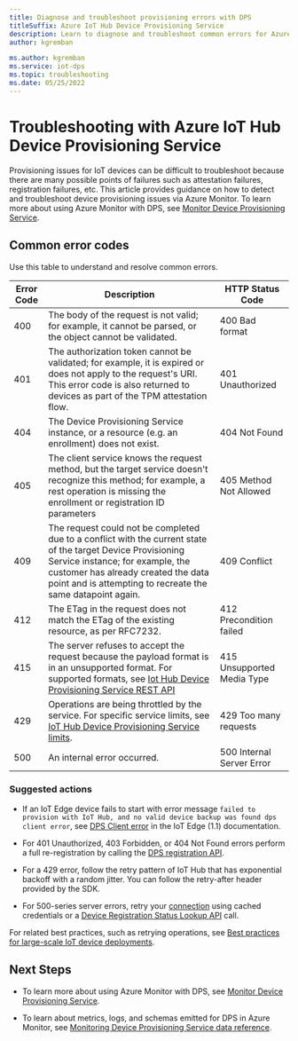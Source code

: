```yaml
---
title: Diagnose and troubleshoot provisioning errors with DPS 
titleSuffix: Azure IoT Hub Device Provisioning Service
description: Learn to diagnose and troubleshoot common errors for Azure IoT Hub Device Provisioning Service (DPS)
author: kgremban

ms.author: kgremban
ms.service: iot-dps
ms.topic: troubleshooting
ms.date: 05/25/2022
---
```


# Troubleshooting with Azure IoT Hub Device Provisioning Service

Provisioning issues for IoT devices can be difficult to troubleshoot because there are many possible points of failures such as attestation failures, registration failures, etc. This article provides guidance on how to detect and troubleshoot device provisioning issues via Azure Monitor. To learn more about using Azure Monitor with DPS, see [Monitor Device Provisioning Service](monitor-iot-dps.md).

## Common error codes

Use this table to understand and resolve common errors.

| Error Code| Description | HTTP Status Code |
|-------|------------|------------|
| 400 | The body of the request is not valid; for example, it cannot be parsed, or the object cannot be validated.| 400 Bad format |
| 401 | The authorization token cannot be validated; for example, it is expired or does not apply to the request's URI. This error code is also returned to devices as part of the TPM attestation flow. | 401 Unauthorized|
| 404 | The Device Provisioning Service instance, or a resource (e.g. an enrollment) does not exist. | 404 Not Found|
| 405 | The client service knows the request method, but the target service doesn't recognize this method; for example, a rest operation is missing the enrollment or registration ID parameters | 405 Method Not Allowed |
| 409 | The request could not be completed due to a conflict with the current state of the target Device Provisioning Service instance; for example, the customer has already created the data point and is attempting to recreate the same datapoint again. | 409 Conflict |
| 412 | The ETag in the request does not match the ETag of the existing resource, as per RFC7232. | 412 Precondition failed |
| 415 | The server refuses to accept the request because the payload format is in an unsupported format. For supported formats, see [Iot Hub Device Provisioning Service REST API](/rest/api/iot-dps/) | 415 Unsupported Media Type |
| 429 | Operations are being throttled by the service. For specific service limits, see [IoT Hub Device Provisioning Service limits](../azure-resource-manager/management/azure-subscription-service-limits.md#iot-hub-device-provisioning-service-limits). | 429 Too many requests |
| 500 | An internal error occurred. | 500 Internal Server Error|

### Suggested actions

* If an IoT Edge device fails to start with error message `failed to provision with IoT Hub, and no valid device backup was found dps client error`, see [DPS Client error](/previous-versions/azure/iot-edge/troubleshoot-common-errors#dps-client-error) in the IoT Edge (1.1) documentation.

* For 401 Unauthorized, 403 Forbidden, or 404 Not Found errors perform a full re-registration by calling the [DPS registration API](/rest/api/iot-dps/device/runtime-registration).

* For a 429 error, follow the retry pattern of IoT Hub that has exponential backoff with a random jitter. You can follow the retry-after header provided by the SDK.

* For 500-series server errors, retry your [connection](./concepts-deploy-at-scale.md#iot-hub-connectivity-considerations) using cached credentials or a [Device Registration Status Lookup API](/rest/api/iot-dps/device/runtime-registration/device-registration-status-lookup) call.

For related best practices, such as retrying operations, see [Best practices for large-scale IoT device deployments](./concepts-deploy-at-scale.md).

## Next Steps

- To learn more about using Azure Monitor with DPS, see [Monitor Device Provisioning Service](monitor-iot-dps.md).

- To learn about metrics, logs, and schemas emitted for DPS in Azure Monitor, see [Monitoring Device Provisioning Service data reference](monitor-iot-dps-reference.md).